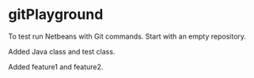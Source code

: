 # gitPlayground
To test run Netbeans with Git commands.
Start with an empty repository.

Added Java class and test class.

Added feature1 and feature2.
